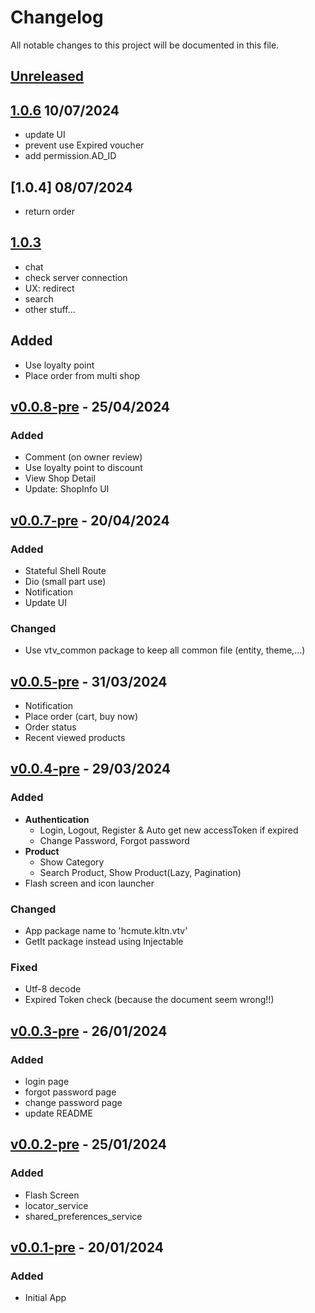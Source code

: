 # Changelog

All notable changes to this project will be documented in this file.

## [Unreleased]

## [1.0.6] 10/07/2024

- update UI
- prevent use Expired voucher
- add permission.AD_ID

## [1.0.4] 08/07/2024

- return order

## [1.0.3]

- chat
- check server connection
- UX: redirect
- search
- other stuff...

## Added

- Use loyalty point
- Place order from multi shop

## [v0.0.8-pre] - 25/04/2024

### Added

- Comment (on owner review)
- Use loyalty point to discount
- View Shop Detail
- Update: ShopInfo UI

## [v0.0.7-pre] - 20/04/2024

### Added

- Stateful Shell Route
- Dio (small part use)
- Notification
- Update UI

### Changed

- Use vtv_common package to keep all common file (entity, theme,...)

## [v0.0.5-pre] - 31/03/2024

- Notification
- Place order (cart, buy now)
- Order status
- Recent viewed products

## [v0.0.4-pre] - 29/03/2024

### Added

- **Authentication**
  - Login, Logout, Register & Auto get new accessToken if expired
  - Change Password, Forgot password
- **Product**
  - Show Category
  - Search Product, Show Product(Lazy, Pagination)
- Flash screen and icon launcher

### Changed

- App package name to 'hcmute.kltn.vtv'
- GetIt package instead using Injectable

### Fixed

- Utf-8 decode
- Expired Token check (because the document seem wrong!!)

## [v0.0.3-pre] - 26/01/2024

### Added

- login page
- forgot password page
- change password page
- update README

## [v0.0.2-pre] - 25/01/2024

### Added

- Flash Screen
- locator_service
- shared_preferences_service

## [v0.0.1-pre] - 20/01/2024

### Added

- Initial App

[unreleased]: https://github.com/venhha/flutter_vtv/compare/1.0.6...HEAD
[1.0.6]: https://github.com/venhha/flutter_vtv/compare/1.0.3...1.0.6
[1.0.3]: https://github.com/venhha/flutter_vtv/compare/v0.0.8-pre...1.0.3
[v0.0.8-pre]: https://github.com/venhha/flutter_vtv/compare/v0.0.7-pre...v0.0.8-pre
[v0.0.7-pre]: https://github.com/venhha/flutter_vtv/compare/v0.0.5-pre...v0.0.7-pre
[v0.0.5-pre]: https://github.com/venhha/flutter_vtv/compare/v0.0.4-pre...v0.0.5-pre
[v0.0.4-pre]: https://github.com/venhha/flutter_vtv/compare/v0.0.3-pre...v0.0.4-pre
[v0.0.3-pre]: https://github.com/venhha/flutter_vtv/compare/v0.0.2-pre...v0.0.3-pre
[v0.0.2-pre]: https://github.com/venhha/flutter_vtv/compare/v0.0.1-pre...v0.0.2-pre
[v0.0.1-pre]: https://github.com/venhha/flutter_vtv/releases/tag/v0.0.1-pre
